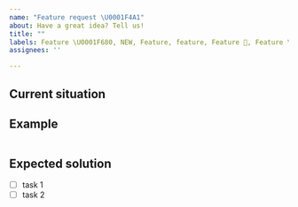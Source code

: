```yaml
---
name: "Feature request \U0001F4A1"
about: Have a great idea? Tell us!
title: ""
labels: Feature \U0001F680, NEW, Feature, feature, Feature 🚀, Feature \U+1F680
assignees: ''

---
```


## Current situation
<!-- How does the current code work and how should this be improved? -->

## Example
<!-- Where would this feature be useful? -->
```python
```

## Expected solution
<!-- Step by step for what needs to be implemented -->
- [ ] task 1
- [ ] task 2
